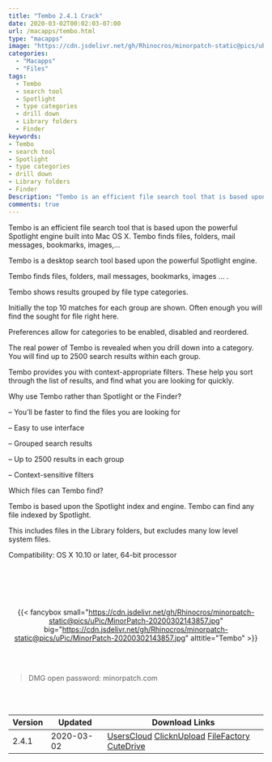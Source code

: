 ```yaml
---
title: "Tembo 2.4.1 Crack"
date: 2020-03-02T00:02:03-07:00
url: /macapps/tembo.html
type: "macapps"
image: "https://cdn.jsdelivr.net/gh/Rhinocros/minorpatch-static@pics/uPic/gYGEJB.png"
categories:
  - "Macapps"
  - "Files"
tags:
  - Tembo
  - search tool
  - Spotlight
  - type categories
  - drill down
  - Library folders
  - Finder
keywords:
- Tembo
- search tool
- Spotlight
- type categories
- drill down
- Library folders
- Finder
Description: "Tembo is an efficient file search tool that is based upon the powerful Spotlight engine built into Mac OS X"
comments: true
---
```


Tembo is an efficient file search tool that is based upon the powerful Spotlight engine built into Mac OS X. Tembo finds files, folders, mail messages, bookmarks, images,…

Tembo is a desktop search tool based upon the powerful Spotlight engine.

Tembo finds files, folders, mail messages, bookmarks, images … .

Tembo shows results grouped by file type categories.

Initially the top 10 matches for each group are shown. Often enough you will find the sought for file right here.

Preferences allow for categories to be enabled, disabled and reordered.

The real power of Tembo is revealed when you drill down into a category. You will find up to 2500 search results within each group.

Tembo provides you with context-appropriate filters. These help you sort through the list of results, and find what you are looking for quickly.

Why use Tembo rather than Spotlight or the Finder?

– You’ll be faster to find the files you are looking for

– Easy to use interface

– Grouped search results

– Up to 2500 results in each group

– Context-sensitive filters

Which files can Tembo find?

Tembo is based upon the Spotlight index and engine. Tembo can find any file indexed by Spotlight.

This includes files in the Library folders, but excludes many low level system files.

Compatibility: OS X 10.10 or later, 64-bit processor

<br/>
<br/>
<script async src="https://pagead2.googlesyndication.com/pagead/js/adsbygoogle.js"></script>
<ins class="adsbygoogle"
     style="display:block; text-align:center;"
     data-ad-layout="in-article"
     data-ad-format="fluid"
     data-ad-client="ca-pub-8746275014476192"
     data-ad-slot="5144997159"></ins>
<script>
     (adsbygoogle = window.adsbygoogle || []).push({});
</script>
<br/>
<br/>


<center>

{{< fancybox small="https://cdn.jsdelivr.net/gh/Rhinocros/minorpatch-static@pics/uPic/MinorPatch-20200302143857.jpg" big="https://cdn.jsdelivr.net/gh/Rhinocros/minorpatch-static@pics/uPic/MinorPatch-20200302143857.jpg" alttitle="Tembo" >}}

</center>

<br/>
<br/>


> DMG open password: minorpatch.com

<br/>

<br/>
<div id="history_version" class="history_version">

| Version | Updated | Download Links |
| ---- | ---- | ---- |
| 2.4.1 | 2020-03-02 | [UsersCloud](https://ouo.io/gjIxzi)   [ClicknUpload](https://ouo.io/oUDElY)   [FileFactory](https://ouo.io/HGAYDZ)   [CuteDrive](https://ouo.io/mdMYzFZ) |

</div>
